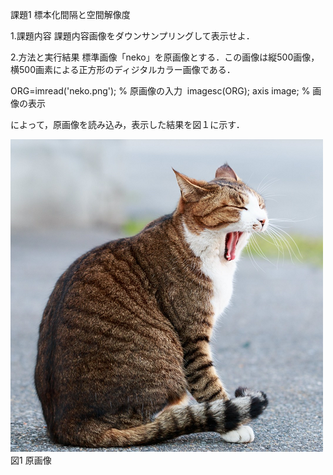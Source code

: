 課題1 標本化間隔と空間解像度

1.課題内容
課題内容画像をダウンサンプリングして表示せよ．

2.方法と実行結果
標準画像「neko」を原画像とする．この画像は縦500画像，横500画素による正方形のディジタルカラー画像である．

ORG=imread('neko.png'); % 原画像の入力  
imagesc(ORG); axis image; % 画像の表示

によって，原画像を読み込み，表示した結果を図１に示す．

![原画像](https://github.com/NaokiAoyama/lecture_image_processing/blob/master/image/neko.png?raw=true) 
図1 原画像



